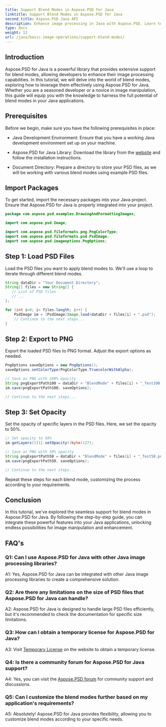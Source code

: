 ```yaml
---
title: Support Blend Modes in Aspose.PSD for Java
linktitle: Support Blend Modes in Aspose.PSD for Java
second_title: Aspose.PSD Java API
description: Enhance image processing in Java with Aspose.PSD. Learn to leverage blend modes for stunning effects.
type: docs
weight: 12
url: /java/basic-image-operations/support-blend-modes/
---
```

## Introduction

Aspose.PSD for Java is a powerful library that provides extensive support for blend modes, allowing developers to enhance their image processing capabilities. In this tutorial, we will delve into the world of blend modes, exploring how to leverage them effectively using Aspose.PSD for Java. Whether you are a seasoned developer or a novice in image manipulation, this guide will equip you with the knowledge to harness the full potential of blend modes in your Java applications.

## Prerequisites

Before we begin, make sure you have the following prerequisites in place:

- Java Development Environment: Ensure that you have a working Java development environment set up on your machine.

- Aspose.PSD for Java Library: Download the library from the [website](https://releases.aspose.com/psd/java/) and follow the installation instructions.

- Document Directory: Prepare a directory to store your PSD files, as we will be working with various blend modes using example PSD files.

## Import Packages

To get started, import the necessary packages into your Java project. Ensure that Aspose.PSD for Java is properly integrated into your project.

```java
package com.aspose.psd.examples.DrawingAndFormattingImages;

import com.aspose.psd.Image;

import com.aspose.psd.fileformats.png.PngColorType;
import com.aspose.psd.fileformats.psd.PsdImage;
import com.aspose.psd.imageoptions.PngOptions;
```

## Step 1: Load PSD Files

Load the PSD files you want to apply blend modes to. We'll use a loop to iterate through different blend modes.

```java
String dataDir = "Your Document Directory";
String[] files = new String[] {
   // List of PSD files
   // ...
};

for (int i=0; i< files.length; i++) {
    PsdImage im = (PsdImage)Image.load(dataDir + files[i] + ".psd");
    // Continue to the next steps...
}
```

## Step 2: Export to PNG

Export the loaded PSD files to PNG format. Adjust the export options as needed.

```java
PngOptions saveOptions = new PngOptions();
saveOptions.setColorType(PngColorType.TruecolorWithAlpha);

// Save as PNG with 100% opacity
String pngExportPath100 = dataDir + "BlendMode" + files[i] + "_Test100.png";
im.save(pngExportPath100, saveOptions);

// Continue to the next steps...
```

## Step 3: Set Opacity

Set the opacity of specific layers in the PSD files. Here, we set the opacity to 50%.

```java
// Set opacity to 50%
im.getLayers()[1].setOpacity((byte)127);

// Save as PNG with 50% opacity
String pngExportPath50 = dataDir + "BlendMode" + files[i] + "_Test50.png";
im.save(pngExportPath50, saveOptions);

// Continue to the next steps...
```

Repeat these steps for each blend mode, customizing the process according to your requirements.

## Conclusion

In this tutorial, we've explored the seamless support for blend modes in Aspose.PSD for Java. By following the step-by-step guide, you can integrate these powerful features into your Java applications, unlocking endless possibilities for image manipulation and enhancement.

## FAQ's

### Q1: Can I use Aspose.PSD for Java with other Java image processing libraries?

A1: Yes, Aspose.PSD for Java can be integrated with other Java image processing libraries to create a comprehensive solution.

### Q2: Are there any limitations on the size of PSD files that Aspose.PSD for Java can handle?

A2: Aspose.PSD for Java is designed to handle large PSD files efficiently, but it's recommended to check the documentation for specific size limitations.

### Q3: How can I obtain a temporary license for Aspose.PSD for Java?

A3: Visit [Temporary License](https://purchase.aspose.com/temporary-license/) on the website to obtain a temporary license.

### Q4: Is there a community forum for Aspose.PSD for Java support?

A4: Yes, you can visit the [Aspose.PSD forum](https://forum.aspose.com/c/psd/34) for community support and discussions.

### Q5: Can I customize the blend modes further based on my application's requirements?

A5: Absolutely! Aspose.PSD for Java provides flexibility, allowing you to customize blend modes according to your specific needs.
